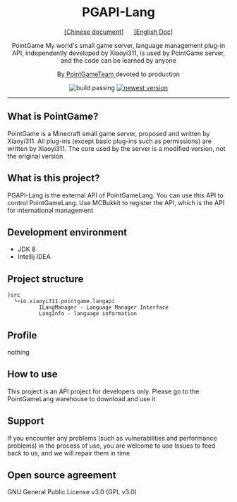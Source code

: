 <div align="center">
    <h1>PGAPI-Lang</h1>
    <a href="./README.MD">[Chinese document]</a>&nbsp&nbsp&nbsp&nbsp&nbsp&nbsp<a href="./README_EN. MD">[English Doc]</a>
    <p>PointGame My world's small game server, language management plug-in API, independently developed by Xiaoyi311, is used by PointGame server, and the code can be learned by anyone</p>
    <p>By<a href="https://pointgame.top"> PointGameTeam </a>devoted to production</p>
    <a><img src="https://img.shields.io/badge/build-passing-brightgreen" alt="build passing"></a>
    <a href="https://github.com/PointGameTeam/PGAPI-Lang/releases/" target="_ blank"><img src="https://img.shields.io/github/v/release/PointGameTeam/PGAPI-Lang?include_prereleases" alt="newest version"></a>
</div>

---

## What is PointGame?
PointGame is a Minecraft small game server, proposed and written by Xiaoyi311. All plug-ins (except basic plug-ins such as permissions) are written by Xiaoyi311. The core used by the server is a modified version, not the original version

## What is this project?
PGAPI-Lang is the external API of PointGameLang. You can use this API to control PointGameLang. Use MCBukkit to register the API, which is the API for international management

## Development environment
- JDK 8
- Intellij IDEA

## Project structure
```
├src
  └─io.xiaoyi311.pointgame.langapi
          ILangManager - Language Manager Interface
          LangInfo - language information
```

## Profile
nothing

## How to use
This project is an API project for developers only. Please go to the PointGameLang warehouse to download and use it

## Support
If you encounter any problems (such as vulnerabilities and performance problems) in the process of use, you are welcome to use Issues to feed back to us, and we will repair them in time

## Open source agreement
GNU General Public License v3.0 (GPL v3.0)